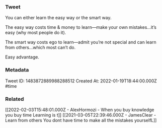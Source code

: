 ### Tweet
You can either learn the easy way or the smart way.

The easy way costs time &amp; money to learn—make your own mistakes…it’s easy (why most people do it).

The smart way costs ego to learn—admit you’re not special and can learn from others…which most can’t do. 

Easy advantage.

### Metadata
Tweet ID: 1483872889988288512
Created At: 2022-01-19T18:44:00.000Z
#time

### Related
[[2022-02-03T15:48:01.000Z - AlexHormozi - When you buy knowledge you buy time Learning is t]]
[[2021-03-05T22:39:46.000Z - JamesClear - Learn from others You dont have time to make all the mistakes yourselfL]]


